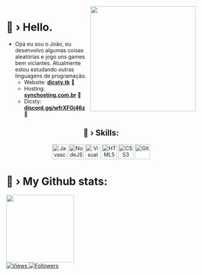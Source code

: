 <img align="right" src="https://cdn.discordapp.com/attachments/885521698265399326/907630910852182077/24.png" max-width="280px" width="280px" align="right">

# 👋 › Hello.

- Opa eu sou o João, eu desenvolvo algumas coisas aleatórias e jogo uns games bem viciantes. Atualmente estou estudando outras linguagens de programação.
  - Website: <strong><a href="https://dicsty.tk">dicsty.tk</a></strong> 🔗
  - Hosting: <strong><a href="https://synchosting.com.br">synchosting.com.br</a></strong> 🌵
  - Dicsty: <strong><a href="https://discord.gg/wfrXFGj46z">discord.gg/wfrXFGj46z</a></strong> 🍒

<div align="center">
    <h2>🔧 › Skills:</h2>
    <p align="center">
        <img alt="Javascript" src="https://cdn.jsdelivr.net/gh/devicons/devicon/icons/javascript/javascript-original.svg" width="40"/>
        <img alt="NodeJS" src="https://cdn.jsdelivr.net/gh/devicons/devicon/icons/nodejs/nodejs-original.svg" width="40"/>
        <img alt="Visual Studio Code" src="https://cdn.jsdelivr.net/gh/devicons/devicon/icons/vscode/vscode-original.svg" width="40"/>
        <img alt="HTML5" src="https://cdn.jsdelivr.net/gh/devicons/devicon/icons/html5/html5-original-wordmark.svg" width="40"/>
        <img alt="CSS3" src="https://cdn.jsdelivr.net/gh/devicons/devicon/icons/css3/css3-original.svg" width="40"/>
        <img alt="Git" src="https://cdn.jsdelivr.net/gh/devicons/devicon/icons/git/git-original-wordmark.svg" width="40"/>
    </p>
</div>

# 👾 › My Github **stats**:

<div>
  <a href="https://github.com/jpporto0">
    <img height="180em" src="https://github-readme-stats.vercel.app/api?username=jpporto0&show_icons=true&theme=dark">
    <br>
    <img alt="Views" src="https://komarev.com/ghpvc/?username=jpporto0"> 
    <img alt="Followers" src="https://img.shields.io/github/followers/jpporto0?style=flat&amp;logo=github&amp;label=Followers&amp;color=2D76BF">
  </a>
</div
